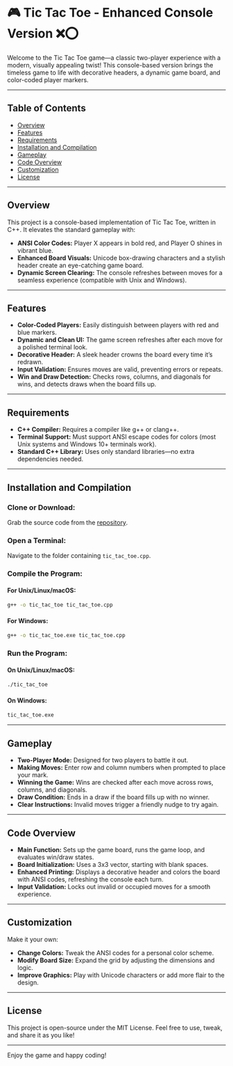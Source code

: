 # 🎮 Tic Tac Toe - Enhanced Console Version ❌⭕

Welcome to the Tic Tac Toe game—a classic two-player experience with a modern, visually appealing twist! This console-based version brings the timeless game to life with decorative headers, a dynamic game board, and color-coded player markers.

---

## Table of Contents
- [Overview](#overview)
- [Features](#features)
- [Requirements](#requirements)
- [Installation and Compilation](#installation-and-compilation)
- [Gameplay](#gameplay)
- [Code Overview](#code-overview)
- [Customization](#customization)
- [License](#license)

---

## Overview

This project is a console-based implementation of Tic Tac Toe, written in C++. It elevates the standard gameplay with:

- **ANSI Color Codes:** Player X appears in bold red, and Player O shines in vibrant blue.
- **Enhanced Board Visuals:** Unicode box-drawing characters and a stylish header create an eye-catching game board.
- **Dynamic Screen Clearing:** The console refreshes between moves for a seamless experience (compatible with Unix and Windows).

---

## Features

- **Color-Coded Players:** Easily distinguish between players with red and blue markers.
- **Dynamic and Clean UI:** The game screen refreshes after each move for a polished terminal look.
- **Decorative Header:** A sleek header crowns the board every time it’s redrawn.
- **Input Validation:** Ensures moves are valid, preventing errors or repeats.
- **Win and Draw Detection:** Checks rows, columns, and diagonals for wins, and detects draws when the board fills up.

---

## Requirements

- **C++ Compiler:** Requires a compiler like g++ or clang++.
- **Terminal Support:** Must support ANSI escape codes for colors (most Unix systems and Windows 10+ terminals work).
- **Standard C++ Library:** Uses only standard libraries—no extra dependencies needed.

---

## Installation and Compilation

### Clone or Download:
Grab the source code from the [repository](https://github.com/dnyanesh1011/Tic_Tac_Toe).

### Open a Terminal:
Navigate to the folder containing `tic_tac_toe.cpp`.

### Compile the Program:

#### For Unix/Linux/macOS:
```bash
g++ -o tic_tac_toe tic_tac_toe.cpp
```

#### For Windows:
```bash
g++ -o tic_tac_toe.exe tic_tac_toe.cpp
```

### Run the Program:

#### On Unix/Linux/macOS:
```bash
./tic_tac_toe
```

#### On Windows:
```bash
tic_tac_toe.exe
```

---

## Gameplay

- **Two-Player Mode:** Designed for two players to battle it out.
- **Making Moves:** Enter row and column numbers when prompted to place your mark.
- **Winning the Game:** Wins are checked after each move across rows, columns, and diagonals.
- **Draw Condition:** Ends in a draw if the board fills up with no winner.
- **Clear Instructions:** Invalid moves trigger a friendly nudge to try again.

---

## Code Overview

- **Main Function:** Sets up the game board, runs the game loop, and evaluates win/draw states.
- **Board Initialization:** Uses a 3x3 vector, starting with blank spaces.
- **Enhanced Printing:** Displays a decorative header and colors the board with ANSI codes, refreshing the console each turn.
- **Input Validation:** Locks out invalid or occupied moves for a smooth experience.

---

## Customization

Make it your own:
- **Change Colors:** Tweak the ANSI codes for a personal color scheme.
- **Modify Board Size:** Expand the grid by adjusting the dimensions and logic.
- **Improve Graphics:** Play with Unicode characters or add more flair to the design.

---

## License

This project is open-source under the MIT License. Feel free to use, tweak, and share it as you like!

---

Enjoy the game and happy coding!
